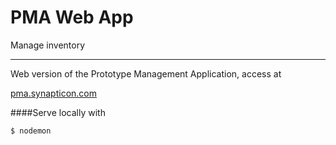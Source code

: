 
# PMA Web App

 Manage inventory
***

Web version of the Prototype Management Application, access at

  [pma.synapticon.com](https://pma.synapticon.com)

####Serve locally with
```
$ nodemon
```
